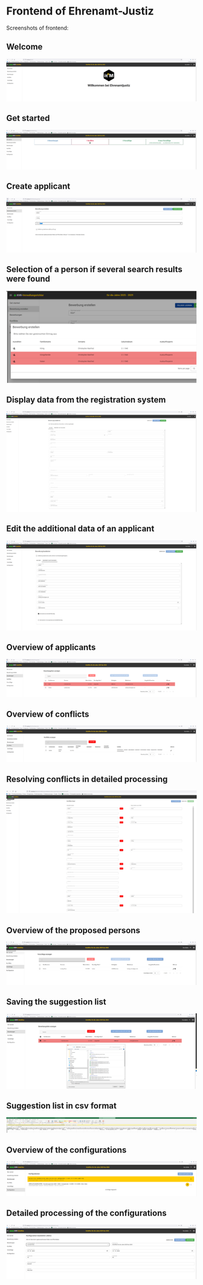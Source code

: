 # Frontend of Ehrenamt-Justiz

Screenshots of frontend:
## Welcome
<p>
    <img src="../docs/images/EJ_01_Willkommen.PNG"  alt="Willkommen"/>
</p>

## Get started
<p>
    <img src="../docs/images/EJ_02_GetStarted.PNG"  alt="Get Started"/>
</p>

## Create applicant
<p>
    <img src="../docs/images/EJ_03_BewerbungErstellen.PNG"  alt="Create applicant"/>
</p>

## Selection of a person if several search results were found 
<p>
    <img src="../docs/images/EJ_04_BewerbungErstellenAuswahlPerson.PNG"  alt="Select person"/>
</p>

## Display data from the registration system 
<p>
    <img src="../docs/images/EJ_05_BewerbungBearbeitenAusEWO.PNG"  alt="Display registration data"/>
</p>

## Edit the additional data of an applicant
<p>
    <img src="../docs/images/EJ_06_BewerbungBearbeitenZusatzangaben.PNG"  alt="Edit additional data"/>
</p>

## Overview of applicants
<p>
    <img src="../docs/images/EJ_07_BewerbungenUebersicht.PNG"  alt="Overview of applicants"/>
</p>

## Overview of conflicts
<p>
    <img src="../docs/images/EJ_08_KonflikteUebersicht.PNG"  alt="Overview of conflicts"/>
</p>

## Resolving conflicts in detailed processing
<p>
    <img src="../docs/images/EJ_09_KonflikteLoesen.PNG"  alt="Resolving conflicts"/>
</p>

## Overview of the proposed persons
<p>
    <img src="../docs/images/EJ_10_VorschlaegeUebersicht.PNG"  alt="Overview of the proposed persons"/>
</p>

## Saving the suggestion list
<p>
    <img src="../docs/images/EJ_11_VorschlagslisteSpeichern.PNG"  alt="Saving the suggestion list"/>
</p>

## Suggestion list in csv format
<p>
    <img src="../docs/images/EJ_11_VorschlagslisteCSV.PNG"  alt="Wuggestion list"/>
</p>

## Overview of the configurations
<p>
    <img src="../docs/images/EJ_22_KonfigurationUebersicht.PNG"  alt="Willkommen"/>
</p>


## Detailed processing of the configurations
<p>
    <img src="../docs/images/EJ_21_KonfigurationBearbeiten.PNG"  alt="Willkommen"/>
</p>
